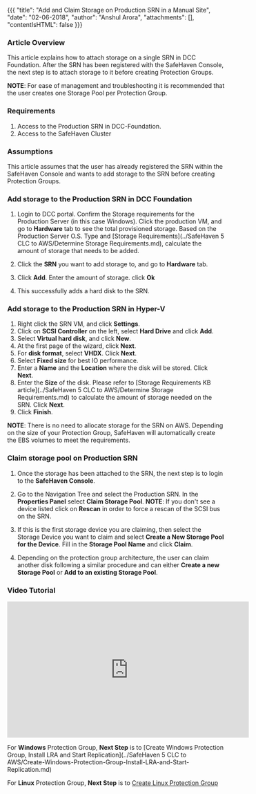{{{
  "title": "Add and Claim Storage on Production SRN in a Manual Site",
  "date": "02-06-2018",
  "author": "Anshul Arora",
  "attachments": [],
  "contentIsHTML": false
}}}

### Article Overview
This article explains how to attach storage on a single SRN in DCC Foundation. After the SRN has been registered with the SafeHaven Console, the next step is to attach storage to it before creating Protection Groups.

**NOTE**: For ease of management and troubleshooting it is recommended that the user creates one Storage Pool per Protection Group.

### Requirements
1. Access to the Production SRN in DCC-Foundation.
2. Access to the SafeHaven Cluster

### Assumptions
This article assumes that the user has already registered the SRN within the SafeHaven Console and wants to add storage to the SRN before creating Protection Groups.

### Add storage to the Production SRN in DCC Foundation

1. Login to DCC portal. Confirm the Storage requirements for the Production Server (in this case Windows). Click the production VM, and go to **Hardware** tab to see the total provisioned storage. Based on the Production Server O.S. Type and [Storage Requirements](../SafeHaven 5 CLC to AWS/Determine Storage Requirements.md), calculate the amount of storage that needs to be added.

2. Click the **SRN** you want to add storage to, and go to **Hardware** tab.  

3. Click **Add**. Enter the amount of storage. click **Ok**

4. This successfully adds a hard disk to the SRN.

### Add storage to the Production SRN in Hyper-V

1. Right click the SRN VM, and click **Settings**.
2. Click on **SCSI Controller** on the left, select **Hard Drive** and click **Add**.
3. Select **Virtual hard disk**, and click **New**. 
4. At the first page of the wizard, click **Next**.
5. For **disk format**, select **VHDX**. Click **Next**.
6. Select **Fixed size** for best IO performance.
7. Enter a **Name** and the **Location** where the disk will be stored. Click **Next**.
8. Enter the **Size** of the disk. Please refer to [Storage Requirements KB article](../SafeHaven 5 CLC to AWS/Determine Storage Requirements.md) to calculate the amount of storage needed on the SRN. Click **Next**.
9. Click **Finish**.

**NOTE**: There is no need to allocate storage for the SRN on AWS. Depending on the size of your Protection Group, SafeHaven will automatically create the EBS volumes to meet the requirements.

### Claim storage pool on Production SRN
1. Once the storage has been attached to the SRN, the next step is to login to the **SafeHaven Console**.
2. Go to the Navigation Tree and select the Production SRN. In the **Properties Panel** select **Claim Storage Pool**.
**NOTE**: If you don't see a device listed click on **Rescan** in order to force a rescan of the SCSI bus on the SRN.

3. If this is the first storage device you are claiming, then select the Storage Device you want to claim and select **Create a New Storage Pool for the Device**. Fill in the **Storage Pool Name** and click **Claim**.

4. Depending on the protection group architecture, the user can claim another disk following a similar procedure and can either **Create a new Storage Pool** or **Add to an existing Storage Pool**.

### Video Tutorial
<p>
<iframe width="560" height="315" src="https://www.youtube.com/embed/RauSUvUXaQE" frameborder="0" allow="autoplay; encrypted-media" allowfullscreen></iframe>
</p>

For **Windows** Protection Group, **Next Step** is to [Create Windows Protection Group, Install LRA and Start Replication](../SafeHaven 5 CLC to AWS/Create-Windows-Protection-Group-Install-LRA-and-Start-Replication.md)

For **Linux** Protection Group, **Next Step** is to [Create Linux Protection Group](Create-Linux-PG-Production-manual.md)
